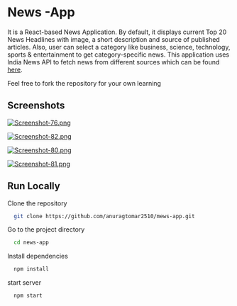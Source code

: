 
# News -App

It is a React-based News Application. By default, it displays current Top 20 News Headlines with image, a short description and source of published articles. Also, user can select a category like business, science, technology, sports & entertainment to get category-specific news. This application uses India News API to fetch news from different sources which can be found [here](https://newsapi.org/s/india-news-api).



Feel free to fork the repository for your own learning




## Screenshots

[![Screenshot-76.png](https://i.postimg.cc/YC3k9wc6/Screenshot-76.png)](https://postimg.cc/pmp3G4Lr)

[![Screenshot-82.png](https://i.postimg.cc/rF2LNpMG/Screenshot-82.png)](https://postimg.cc/Jtxg1Myt)

[![Screenshot-80.png](https://i.postimg.cc/tgJ04ZNb/Screenshot-80.png)](https://postimg.cc/qNPDm7FD)

[![Screenshot-81.png](https://i.postimg.cc/4yb25sQw/Screenshot-81.png)](https://postimg.cc/0KjC5g3J)









## Run Locally


Clone the repository

```bash
  git clone https://github.com/anuragtomar2510/mews-app.git
```

Go to the project directory

```bash
  cd news-app
```


Install dependencies

```bash
  npm install
```

start server 

```bash
  npm start
```

```
  
